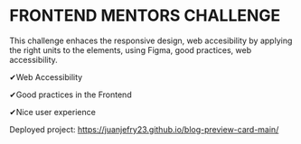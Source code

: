 # FRONTEND MENTORS CHALLENGE

This challenge enhaces the responsive design, web accesibility by applying the right units to the 
elements, using Figma, good practices, web accessibility.


✔Web Accessibility

✔Good practices in the Frontend

✔Nice user experience

Deployed project: https://juanjefry23.github.io/blog-preview-card-main/

